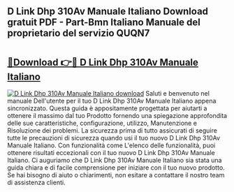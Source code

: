 ## D Link Dhp 310Av Manuale Italiano Download gratuit PDF - Part-Bmn Italiano Manuale del proprietario del servizio QUQN7

# <h2><a href="http://dfh4m5.blite.top/?on=D+Link+Dhp+310Av+Manuale+Italiano">🔗Download 👉🔴 D Link Dhp 310Av Manuale Italiano</a></h2>

[![D Link Dhp 310Av Manuale Italiano download](https://i.imgur.com/lujVjoI.png)](http://dfh4m5.blite.top/?on=D+Link+Dhp+310Av+Manuale+Italiano)
Saluti e benvenuto nel manuale Dell'utente per il tuo D Link Dhp 310Av Manuale Italiano appena sincronizzato. Questa guida è appositamente progettata per aiutarti a ottenere il massimo dal tuo Prodotto fornendo una spiegazione approfondita delle sue caratteristiche, configurazione, utilizzo, Manutenzione e Risoluzione dei problemi. La sicurezza prima di tutto assicurati di seguire tutte le precauzioni di sicurezza quando usi il tuo nuovo D Link Dhp 310Av Manuale Italiano. Con funzionalità come L'elenco delle funzionalità, puoi ottenere risultati eccezionali con il tuo nuovo D Link Dhp 310Av Manuale Italiano. Ci auguriamo che D Link Dhp 310Av Manuale Italiano sia stata una guida chiara e di facile comprensione per iniziare con il tuo nuovo prodotto. Se hai bisogno di aiuto o chiarimenti, non esitare a contattare il nostro team di assistenza clienti.
